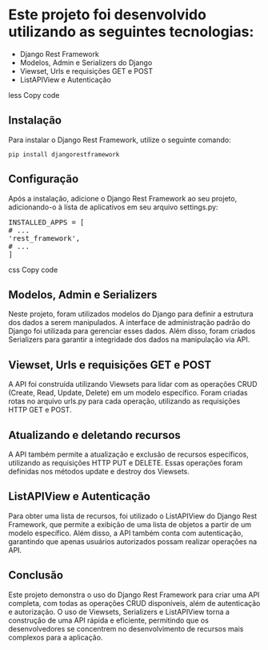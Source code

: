 <!DOCTYPE html>
<html>
<head>
	<title> README </title>
</head>
<body>
	<h1>Este projeto foi desenvolvido utilizando as seguintes tecnologias:</h1>
	<ul>
		<li>Django Rest Framework</li>
		<li>Modelos, Admin e Serializers do Django</li>
		<li>Viewset, Urls e requisições GET e POST</li>
		<li>ListAPIView e Autenticação</li>
	</ul>
less
Copy code
<h2>Instalação</h2>
<p>Para instalar o Django Rest Framework, utilize o seguinte comando:</p>
<code>pip install djangorestframework</code>

<h2>Configuração</h2>
<p>Após a instalação, adicione o Django Rest Framework ao seu projeto, adicionando-o à lista de aplicativos em seu arquivo settings.py:</p>
<pre>
INSTALLED_APPS = [
# ...
'rest_framework',
# ...
]
</pre>

css
Copy code
<h2>Modelos, Admin e Serializers</h2>
<p>Neste projeto, foram utilizados modelos do Django para definir a estrutura dos dados a serem manipulados. A interface de administração padrão do Django foi utilizada para gerenciar esses dados. Além disso, foram criados Serializers para garantir a integridade dos dados na manipulação via API.</p>

<h2>Viewset, Urls e requisições GET e POST</h2>
<p>A API foi construída utilizando Viewsets para lidar com as operações CRUD (Create, Read, Update, Delete) em um modelo específico. Foram criadas rotas no arquivo urls.py para cada operação, utilizando as requisições HTTP GET e POST.</p>

<h2>Atualizando e deletando recursos</h2>
<p>A API também permite a atualização e exclusão de recursos específicos, utilizando as requisições HTTP PUT e DELETE. Essas operações foram definidas nos métodos update e destroy dos Viewsets.</p>

<h2>ListAPIView e Autenticação</h2>
<p>Para obter uma lista de recursos, foi utilizado o ListAPIView do Django Rest Framework, que permite a exibição de uma lista de objetos a partir de um modelo específico. Além disso, a API também conta com autenticação, garantindo que apenas usuários autorizados possam realizar operações na API.</p>

<h2>Conclusão</h2>
<p>Este projeto demonstra o uso do Django Rest Framework para criar uma API completa, com todas as operações CRUD disponíveis, além de autenticação e autorização. O uso de Viewsets, Serializers e ListAPIView torna a construção de uma API rápida e eficiente, permitindo que os desenvolvedores se concentrem no desenvolvimento de recursos mais complexos para a aplicação.</p>
</body>
</html>
